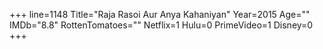 +++
line=1148
Title="Raja Rasoi Aur Anya Kahaniyan"
Year=2015
Age=""
IMDb="8.8"
RottenTomatoes=""
Netflix=1
Hulu=0
PrimeVideo=1
Disney=0
+++


